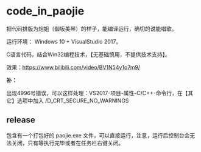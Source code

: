 # code_in_paojie
把代码排版为炮姐（御坂美琴）的样子，能编译运行，确切的说能唱歌。

运行环境：
Windows 10 + VisualStudio 2017。

C语言代码，结合Win32编程技术，【无基础慎用，不提供技术支持】。

效果：https://www.bilibili.com/video/BV1N54y1o7m9/

**补：**

出现4996号错误，可以这样处理：VS2017-项目-属性-C/C++-命令行，在【其它】选项中加入 /D_CRT_SECURE_NO_WARNINGS

## release

包含有一个打包好的 paojie.exe 文件，可以直接运行，注意，运行后控制台会无法关闭，只有等执行完毕或者在任务栏右键关闭。
